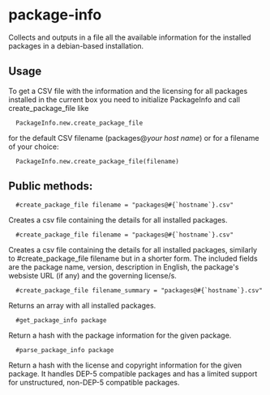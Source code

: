 package-info
============

Collects and outputs in a file all the available information for the installed packages in a debian-based installation.

Usage
-----

To get a CSV file with the information and the licensing for all
packages installed in the current box you need to initialize 
PackageInfo and call create_package_file like

      PackageInfo.new.create_package_file

for the default CSV filename (packages@*your host name*) or for 
a filename of your choice:

      PackageInfo.new.create_package_file(filename)


Public methods:
---------------

      #create_package_file filename = "packages@#{`hostname`}.csv"

Creates a csv file containing the details for all installed packages.

      #create_package_file filename = "packages@#{`hostname`}.csv"

Creates a csv file containing the details for all installed packages, 
similarly to #create_package_file filename but in a shorter form. The 
included fields are the package name, version, description in English,
the package's websiste URL (if any) and the governing license/s.

      #create_package_file filename_summary = "packages@#{`hostname`}.csv"

Returns an array with all installed packages.

      #get_package_info package

Return a hash with the package information for the given package.

      #parse_package_info package

Return a hash with the license and copyright information for the given package. It handles DEP-5 compatible packages and has a limited support
for unstructured, non-DEP-5 compatible packages.
